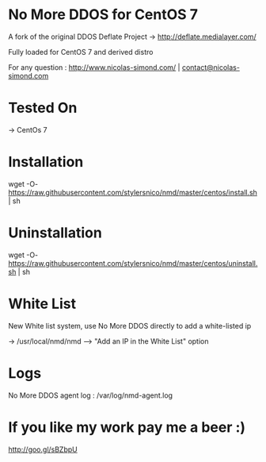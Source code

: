 No More DDOS for CentOS 7
=========================

A fork of the original DDOS Deflate Project -> http://deflate.medialayer.com/

Fully loaded for CentOS 7 and derived distro

For any question : http://www.nicolas-simond.com/ | contact@nicolas-simond.com


Tested On
=========


-> CentOs 7



Installation
============


wget -O- https://raw.githubusercontent.com/stylersnico/nmd/master/centos/install.sh | sh




Uninstallation
==============

wget -O- https://raw.githubusercontent.com/stylersnico/nmd/master/centos/uninstall.sh | sh


White List
==========

New White list system, use No More DDOS directly to add a white-listed ip

-> /usr/local/nmd/nmd  -->  "Add an IP in the White List" option



Logs
====

No More DDOS agent log : /var/log/nmd-agent.log



If you like my work pay me a beer :)
====================================

http://goo.gl/sBZbpU
